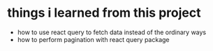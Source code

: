 # things i learned from this project

- how to use react query to fetch data instead of the ordinary ways
- how to perform pagination with react query package
